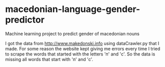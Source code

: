 # macedonian-language-gender-predictor
Machine learning project to predict gender of macedonian nouns

I got the data from http://www.makedonski.info using dataCrawler.py that I made.
For some reason the website kept giving me errors every time I tried to scrape the words that started with the letters 'п' and 'с'.
So the data is missing all words that start with 'п' and 'с'.